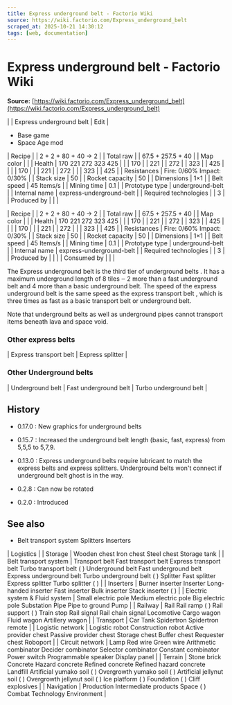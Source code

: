 ```yaml
---
title: Express underground belt - Factorio Wiki
source: https://wiki.factorio.com/Express_underground_belt
scraped_at: 2025-10-21 14:30:12
tags: [web, documentation]
---
```


# Express underground belt - Factorio Wiki

**Source:** [https://wiki.factorio.com/Express_underground_belt](https://wiki.factorio.com/Express_underground_belt)


|  | Express underground belt | Edit |

- Base game
- Space Age mod

| Recipe |
| 2 + 2 + 80 + 40 → 2 |
| Total raw |
| 67.5 + 257.5 + 40 |
| Map color |  |
| Health | 170 221 272 323 425 |  |  | 170 |  | 221 |  | 272 |  | 323 |  | 425 |
|  |  | 170 |
|  | 221 |  | 272 |
|  | 323 |  | 425 |
| Resistances | Fire: 0/60% Impact: 0/30% |
| Stack size | 50 |
| Rocket capacity | 50 |
| Dimensions | 1×1 |
| Belt speed | 45 Items/s |
| Mining time | 0.1 |
| Prototype type | underground-belt |
| Internal name | express-underground-belt |
| Required technologies |
| 3 |
| Produced by |
|  |

| Recipe |
| 2 + 2 + 80 + 40 → 2 |
| Total raw |
| 67.5 + 257.5 + 40 |
| Map color |  |
| Health | 170 221 272 323 425 |  |  | 170 |  | 221 |  | 272 |  | 323 |  | 425 |
|  |  | 170 |
|  | 221 |  | 272 |
|  | 323 |  | 425 |
| Resistances | Fire: 0/60% Impact: 0/30% |
| Stack size | 50 |
| Rocket capacity | 50 |
| Dimensions | 1×1 |
| Belt speed | 45 Items/s |
| Mining time | 0.1 |
| Prototype type | underground-belt |
| Internal name | express-underground-belt |
| Required technologies |
| 3 |
| Produced by |
|  |
| Consumed by |
|  |

The Express underground belt is the third tier of underground belts . It has a maximum underground length of 8 tiles ‒ 2 more than a fast underground belt and 4 more than a basic underground belt. The speed of the express underground belt is the same speed as the express transport belt , which is three times as fast as a basic transport belt or underground belt.

Note that underground belts as well as underground pipes cannot transport items beneath lava and space void.

### Other express belts

| Express transport belt | Express splitter |

### Other Underground belts

| Underground belt | Fast underground belt | Turbo underground belt |

## History

- 0.17.0 : New graphics for underground belts

- 0.15.7 : Increased the underground belt length (basic, fast, express) from 5,5,5 to 5,7,9.

- 0.13.0 : Express underground belts require lubricant to match the express belts and express splitters. Underground belts won't connect if underground belt ghost is in the way.

- 0.2.8 : Can now be rotated

- 0.2.0 : Introduced

## See also

- Belt transport system Splitters Inserters

| Logistics |
| Storage | Wooden chest Iron chest Steel chest Storage tank |
| Belt transport system | Transport belt Fast transport belt Express transport belt Turbo transport belt ( ) Underground belt Fast underground belt Express underground belt Turbo underground belt ( ) Splitter Fast splitter Express splitter Turbo splitter ( ) |
| Inserters | Burner inserter Inserter Long-handed inserter Fast inserter Bulk inserter Stack inserter ( ) |
| Electric system & Fluid system | Small electric pole Medium electric pole Big electric pole Substation Pipe Pipe to ground Pump |
| Railway | Rail Rail ramp ( ) Rail support ( ) Train stop Rail signal Rail chain signal Locomotive Cargo wagon Fluid wagon Artillery wagon |
| Transport | Car Tank Spidertron Spidertron remote |
| Logistic network | Logistic robot Construction robot Active provider chest Passive provider chest Storage chest Buffer chest Requester chest Roboport |
| Circuit network | Lamp Red wire Green wire Arithmetic combinator Decider combinator Selector combinator Constant combinator Power switch Programmable speaker Display panel |
| Terrain | Stone brick Concrete Hazard concrete Refined concrete Refined hazard concrete Landfill Artificial yumako soil ( ) Overgrowth yumako soil ( ) Artificial jellynut soil ( ) Overgrowth jellynut soil ( ) Ice platform ( ) Foundation ( ) Cliff explosives |
| Navigation | Production Intermediate products Space ( ) Combat Technology Environment |
